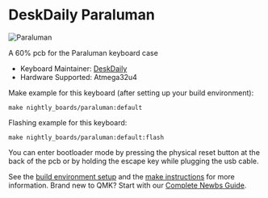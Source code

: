 # DeskDaily Paraluman

![Paraluman](https://i.imgur.com/iBYnjLD.jpg)

A 60% pcb for the Paraluman keyboard case

* Keyboard Maintainer: [DeskDaily](https://github.com/DeskDaily)
* Hardware Supported: Atmega32u4

Make example for this keyboard (after setting up your build environment):

    make nightly_boards/paraluman:default
	
Flashing example for this keyboard:

    make nightly_boards/paraluman:default:flash

You can enter bootloader mode by pressing the physical reset button at the back of the pcb or by holding the escape key while plugging the usb cable.

See the [build environment setup](https://docs.qmk.fm/#/getting_started_build_tools) and the [make instructions](https://docs.qmk.fm/#/getting_started_make_guide) for more information. Brand new to QMK? Start with our [Complete Newbs Guide](https://docs.qmk.fm/#/newbs).

